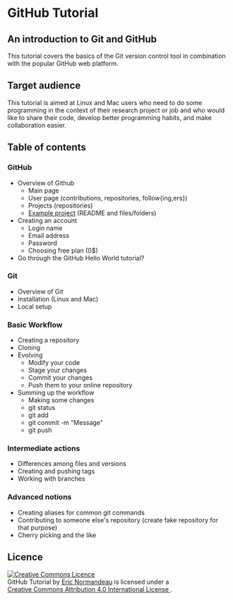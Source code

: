 # GitHub Tutorial

## An introduction to Git and GitHub
This tutorial covers the basics of the Git version control tool in combination
with the popular GitHub web platform.

## Target audience
This tutorial is aimed at Linux and Mac users who need to do some programming
in the context of their research project or job and who would like to share
their code, develop better programming habits, and make collaboration easier.

## Table of contents
### GitHub
- Overview of Github
  - Main page
  - User page (contributions, repositories, follow{ing,ers})
  - Projects (repositories)
  - [Example project](https://github.com/enormandeau/intro_linux_raq) (README and files/folders)
- Creating an account
  - Login name
  - Email address
  - Password
  - Choosing free plan (0$)
- Go through the GitHub Hello World tutorial?

### Git
- Overview of Git
- Installation (Linux and Mac)
- Local setup

### Basic Workflow
- Creating a repository
- Cloning
- Evolving
  - Modify your code
  - Stage your changes
  - Commit your changes
  - Push them to your online repository
- Summing up the workflow
  - Making some changes
  - git status
  - git add
  - git commit -m "Message"
  - git push

### Intermediate actions
- Differences among files and versions
- Creating and pushing tags
- Working with branches

### Advanced notions
- Creating aliases for common git commands
- Contributing to someone else's repository (create fake repository for that purpose)
- Cherry picking and the like

## Licence

<a rel="license" href="http://creativecommons.org/licenses/by/4.0/"><img
  alt="Creative Commons Licence" style="border-width:0"
  src="https://i.creativecommons.org/l/by/4.0/88x31.png" /></a><br/><span
  xmlns:dct="http://purl.org/dc/terms/" href="http://purl.org/dc/dcmitype/Text"
  property="dct:title" rel="dct:type">GitHub Tutorial</span> by <a
  xmlns:cc="http://creativecommons.org/ns#"
  href="https://github.com/enormandeau/github_tutorial"
  property="cc:attributionName" rel="cc:attributionURL">Eric Normandeau</a> is
  licensed under a <br/><a rel="license"
  href="http://creativecommons.org/licenses/by/4.0/">Creative Commons Attribution
  4.0 International License
  </a>.

